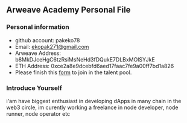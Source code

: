 ## Arweave Academy Personal File

### Personal information

- github account: pakeko78
- Email: ekopak271@gmail.com
- Arweave Address: b8MkDJceHgC6tzRsiMsNeHd3fDQukE7DLBxMOlSYJkE
- ETH Address: 0xce2a8e9dcebfd6aed17faac7fe9a00ff7bd1a826
- Please finish this [form](https://docs.google.com/forms/d/e/1FAIpQLSfWA5fIIcBgmRppm3jNz5vmf9Mai_QMVil-2pO4r7YKn_Zhtw/viewform?usp=sf_link) to join in the talent pool.

### Introduce Yourself
i'am have biggest enthusiast in developing dApps in many chain in the web3 circle, im curently working a freelance in node developer, node runner, node operator etc
